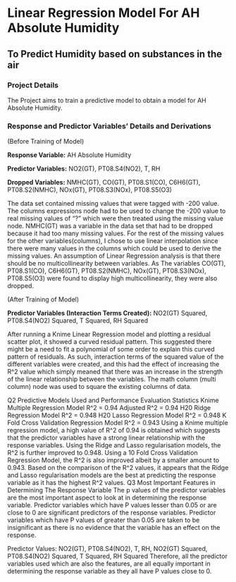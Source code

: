 # Linear Regression Model For AH Absolute Humidity
## To Predict Humidity based on substances in the air

### Project Details
The Project aims to train a predictive model to obtain a model for AH Absolute Humidity.

### Response and Predictor Variables’ Details and Derivations
(Before Training of Model)

**Response Variable:** AH Absolute Humidity

**Predictor Variables:** NO2(GT), PT08.S4(NO2), T, RH 

**Dropped Variables:** NMHC(GT), CO(GT), PT08.S1(CO), C6H6(GT), PT08.S2(NMHC), NOx(GT), PT08.S3(NOx), PT08.S5(O3)

The data set contained missing values that were tagged with -200 value.  The columns expressions node had to be used to change the -200 value to real missing values of “?” which were then treated using the missing value node. NMHC(GT) was a variable in the data set that had to be dropped because it had too many missing values. For the rest of the missing values for the other variables(columns), I chose to use linear interpolation since there were many values in the columns which could be used to derive the missing values. An assumption of Linear Regression analysis is that there should be no multicollinearity between variables. As The variables CO(GT), PT08.S1(CO), C6H6(GT), PT08.S2(NMHC), NOx(GT), PT08.S3(NOx), PT08.S5(O3) were found to display high multicollinearity, they were also dropped.

(After Training of Model)

**Predictor Variables (Interaction Terms Created):** NO2(GT) Squared, PT08.S4(NO2) Squared, T Squared, RH Squared

After running a Knime Linear Regression model and plotting a residual scatter plot, it showed a curved residual pattern. This suggested there might be a need to fit a polynomial of some order to explain this curved pattern of residuals. As such, interaction terms of the squared value of the different variables were created, and this had the effect of increasing the R^2 value which simply meaned that there was an increase in the strength of the linear relationship between the variables. The math column (multi column) node was used to square the existing columns of data. 

Q2 Predictive Models Used and Performance Evaluation Statistics
Knime Multiple Regression Model
R^2 = 0.94
Adjusted R^2 = 0.94
H20 Ridge Regression Model
R^2 = 0.948
H20 Lasso Regression Model
R^2 = 0.948
K Fold Cross Validation Regression Model
R^2 = 0.943
Using a Knime multiple regression model, a high value of R^2 of 0.94 is obtained which suggests that the predictor variables have a strong linear relationship with the response variables.
Using the Ridge and Lasso regularisation models, the R^2 is further improved to 0.948. 
Using a 10 Fold Cross Validation Regression Model, the R^2 is also improved albeit by a smaller amount to 0.943.
Based on the comparison of the R^2 values, it appears that the Ridge and Lasso regularisation models are the best at predicting the response variable as it has the highest R^2 values.
Q3 Most Important Features in Determining The Response Variable
The p values of the predictor variables are the most important aspect to look at in determining the response variable. Predictor variables which have P values lesser than 0.05 or are close to 0 are significant predictors of the response variables. Predictor variables which have P values of greater than 0.05 are taken to be insignificant as there is no evidence that the variable has an effect on the response.
 
Predictor Values: NO2(GT), PT08.S4(NO2), T, RH, NO2(GT) Squared, PT08.S4(NO2) Squared, T Squared, RH Squared
Therefore, all the predictor variables used which are also the features, are all equally important in determining the response variable as they all have P values close to 0.






